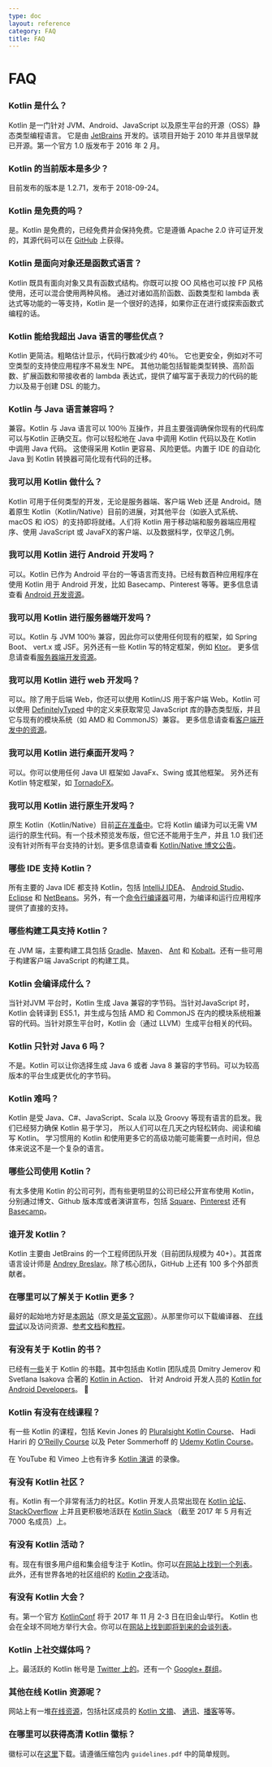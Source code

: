 ```yaml
---
type: doc
layout: reference
category: FAQ
title: FAQ
---
```


# FAQ

### Kotlin 是什么？

Kotlin 是一门针对 JVM、Android、JavaScript 以及原生平台的开源（OSS）静态类型编程语言。
它是由 [JetBrains](http://www.jetbrains.com) 开发的。该项目开始于 2010 年并且很早就已开源。第一个官方 1.0 版发布于 2016 年 2 月。

### Kotlin 的当前版本是多少？

目前发布的版本是 1.2.71，发布于 2018-09-24。

### Kotlin 是免费的吗？

是。Kotlin 是免费的，已经免费并会保持免费。它是遵循 Apache 2.0 许可证开发的，其源代码可以在 [GitHub](https://github.com/jetbrains/kotlin) 上获得。

### Kotlin 是面向对象还是函数式语言？

Kotlin 既具有面向对象又具有函数式结构。你既可以按 OO 风格也可以按 FP 风格使用，还可以混合使用两种风格。
通过对诸如高阶函数、函数类型和 lambda 表达式等功能的一等支持，Kotlin 是一个很好的选择，如果你正在进行或探索函数式编程的话。

### Kotlin 能给我超出 Java 语言的哪些优点？

Kotlin 更简洁。粗略估计显示，代码行数减少约 40％。
它也更安全，例如对不可空类型的支持使应用程序不易发生 NPE。
其他功能包括智能类型转换、高阶函数、扩展函数和带接收者的 lambda 表达式，提供了<!--
-->编写富于表现力的代码的能力以及易于创建 DSL 的能力。
 
### Kotlin 与 Java 语言兼容吗？

兼容。Kotlin 与 Java 语言可以 100％ 互操作，并且主要强调确保你现有的代码库<!--
-->可以与Kotlin 正确交互。你可以轻松地在 Java 中调用 Kotlin 代码以及在 Kotlin 中调用 Java 代码。 这使得采用 Kotlin
更容易、风险更低。内置于 IDE 的自动化 Java 到 Kotlin 转换器可简化现有代码的迁移。

### 我可以用 Kotlin 做什么？

Kotlin 可用于任何类型的开发，无论是服务器端、客户端 Web 还是 Android。随着原生 Kotlin（Kotlin/Native）目前<!--
-->的进展，对其他平台（如嵌入式系统、macOS 和 iOS）的支持即将就绪。人们将 Kotlin 用于移动端<!--
-->和服务器端应用程序、使用 JavaScript 或 JavaFX的客户端、以及数据科学，仅举这几例。

### 我可以用 Kotlin 进行 Android 开发吗？

可以。Kotlin 已作为 Android 平台的一等语言而支持。已经有数百种应用程序在使用 Kotlin
用于 Android 开发，比如 Basecamp、Pinterest 等等。更多信息请查看 [Android 开发资源](android-overview.html)。

### 我可以用 Kotlin 进行服务器端开发吗？

可以。Kotlin 与 JVM 100％ 兼容，因此你可以使用任何现有的框架，如 Spring Boot、
vert.x 或 JSF。另外还有一些 Kotlin 写的特定框架，例如 [Ktor](https://ktor.kotlincn.net)。
更多信息请查看[服务器端开发资源](server-overview.html)。

### 我可以用 Kotlin 进行 web 开发吗？

可以。除了用于后端 Web，你还可以使用 Kotlin/JS 用于客户端 Web。Kotlin 可以使用
[DefinitelyTyped](http://definitelytyped.org) 中的定义来获取常见 JavaScript 库的静态类型版，并且它与现有的模块系统（如 AMD 和 CommonJS）兼容。
更多信息请查看[客户端开发中的资源](js-overview.html)。

### 我可以用 Kotlin 进行桌面开发吗？

可以。你可以使用任何 Java UI 框架如 JavaFx、Swing 或其他框架。
另外还有 Kotlin 特定框架，如 [TornadoFX](https://github.com/edvin/tornadofx)。

### 我可以用 Kotlin 进行原生开发吗？

原生 Kotlin（Kotlin/Native）目前[正在准备中](https://blog.jetbrains.com/kotlin/tag/native/)。它将 Kotlin 编译为<!--
-->可以无需 VM 运行的原生代码。有一个技术预览发布版，但它还不能用于生产，并且 1.0 我们还<!--
-->没有针对所有平台支持的计划。更多信息请查看 [Kotlin/Native 博文公告](https://blog.jetbrains.com/kotlin/2017/04/kotlinnative-tech-preview-kotlin-without-a-vm/)。

### 哪些 IDE 支持 Kotlin？

所有主要的 Java IDE 都支持 Kotlin，包括 [IntelliJ IDEA](/docs/tutorials/getting-started.html)、
[Android Studio](/docs/tutorials/kotlin-android.html)、[Eclipse](/docs/tutorials/getting-started-eclipse.html) 和
[NetBeans](http://plugins.netbeans.org/plugin/68590/kotlin)。另外，有一个[命令行编译器](/docs/tutorials/command-line.html)<!--
-->可用，为编译和运行应用程序提供了直接的支持。
  
### 哪些构建工具支持 Kotlin？

在 JVM 端，主要构建工具包括 [Gradle](using-gradle.html)、[Maven](using-maven.html)、
[Ant](using-ant.html) 和 [Kobalt](http://beust.com/kobalt/home/index.html)。还有一些可用于构建客户端 JavaScript 的构建工具。

### Kotlin 会编译成什么？

当针对JVM 平台时，Kotlin 生成 Java 兼容的字节码。当针对JavaScript 时，Kotlin 会转译到 ES5.1，并生成与<!--
-->包括 AMD 和 CommonJS 在内的模块系统相兼容的代码。当针对原生平台时，Kotlin 会（通过 LLVM）生成平台相关的代码。

### Kotlin 只针对 Java 6 吗？

不是。Kotlin 可以让你选择生成 Java 6 或者 Java 8 兼容的字节码。可以为较高版本的平台生成更优化的字节码。

### Kotlin 难吗？

Kotlin 是受 Java、C#、JavaScript、Scala 以及 Groovy 等现有语言的启发。我们已经努力确保 Kotlin 易于学习，
所以人们可以在几天之内轻松转向、阅读和编写 Kotlin。
学习惯用的 Kotlin 和使用更多它的高级功能可能需要一点时间，但总体来说这不是一个复杂的语言。
 
### 哪些公司使用 Kotlin？
 
有太多使用 Kotlin 的公司可列，而有些更明显的公司已经公开宣布使用 Kotlin，分别通过博文、Github 版本库或者演讲宣布，包括
[Square](https://medium.com/square-corner-blog/square-open-source-loves-kotlin-c57c21710a17)、[Pinterest](https://www.youtube.com/watch?v=mDpnc45WwlI) 还有 [Basecamp](https://m.signalvnoise.com/how-we-made-basecamp-3s-android-app-100-kotlin-35e4e1c0ef12)。
 
### 谁开发 Kotlin？

Kotlin 主要由 JetBrains 的一个工程师团队开发（目前团队规模为 40+）。其首席语言设计师是
[Andrey Breslav](https://twitter.com/abreslav)。除了核心团队，GitHub 上还有 100 多个外部贡献者。

### 在哪里可以了解关于 Kotlin 更多？

最好的起始地方好是[本网站](https://www.kotlincn.net)（原文是[英文官网](https://kotlinlang.org)）。从那里你可以下载编译器、
[在线尝试](https://play.kotlinlang.org)以及访问资源、[参考文档](index.html)<!--
-->和[教程](/docs/tutorials/index.html)。

### 有没有关于 Kotlin 的书？

已经有[一些](/docs/books.html)关于 Kotlin 的书籍。其中包括由 Kotlin 团队成员 Dmitry Jemerov 和 Svetlana Isakova 合著的 [Kotlin in Action](https://www.manning.com/books/kotlin-in-action)、
针对 Android 开发人员的 [Kotlin for Android Developers](https://leanpub.com/kotlin-for-android-developers)。

### Kotlin 有没有在线课程？

有一些 Kotlin 的课程，包括 Kevin Jones 的 [Pluralsight Kotlin Course](https://www.pluralsight.com/courses/kotlin-getting-started)、
Hadi Hariri 的 [O’Reilly Course](http://shop.oreilly.com/product/0636920052982.do) 以及 Peter Sommerhoff 的 [Udemy Kotlin Course](http://petersommerhoff.com/dev/kotlin/kotlin-beginner-tutorial/)。

在 YouTube 和 Vimeo 上也有许多 [Kotlin 演讲](https://www.kotlincn.net/community/talks.html) 的录像。

### 有没有 Kotlin 社区？

有。Kotlin 有一个非常有活力的社区。Kotlin 开发人员常出现在 [Kotlin 论坛](http://discuss.kotlinlang.org)、
[StackOverflow](http://stackoverflow.com/questions/tagged/kotlin) 上并且更积极地活跃在 [Kotlin Slack](http://slack.kotlinlang.org)
（截至 2017 年 5 月有近 7000 名成员）上。

### 有没有 Kotlin 活动？
 
有。现在有很多用户组和集会组专注于 Kotlin。你可以[在网站上找到一个列表](/community/user-groups.html)。
此外，还有世界各地的社区组织的 [Kotlin 之夜](/community/kotlin-nights.html)活动。

### 有没有 Kotlin 大会？

有。第一个官方 [KotlinConf](https://kotlinconf.com) 将于 2017 年 11 月 2-3 日在旧金山举行。
Kotlin 也会在全球不同地方举行大会。你可以在[网站上找到即将到来的会谈列表](/community/talks.html?time=upcoming)。

### Kotlin 上社交媒体吗？

上。最活跃的 Kotlin 帐号是 [Twitter 上的](https://twitter.com/kotlin)。还有一个 [Google+ 群组](https://plus.google.com/communities/104597899765146112928)。

### 其他在线 Kotlin 资源呢？

网站上有一堆[在线资源](https://kotlinlang.org/community/)，包括社区成员的 [Kotlin 文摘](https://kotlin.link)、
[通讯](http://www.kotlinweekly.net)、[播客](https://talkingkotlin.com)等等。

### 在哪里可以获得高清 Kotlin 徽标？

徽标可以在[这里](https://resources.jetbrains.com/storage/products/kotlin/docs/kotlin_logos.zip)下载。请遵循压缩包内 `guidelines.pdf` 中的简单规则。
